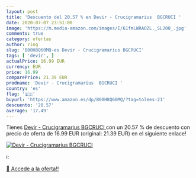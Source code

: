 ```yaml
---
layout: post
title: 'Descuento del 20.57 % en Devir - Crucigramarius  BGCRUCI '
date: 2020-07-07 23:51:00
image: 'https://m.media-amazon.com/images/I/61fmLWRAOZL._SL200_.jpg'
comments: true
category: ofertas
author: ring
slug: 'B00H8Q60MQ-es Devir - Crucigramarius BGCRUCI'
tags: [ 'devir', ]
actualPrice: 16.99 EUR
currency: EUR
price: 16.99
comparePrice: 21.39 EUR
prodname: 'Devir - Crucigramarius  BGCRUCI '
country: 'es'
flag: '🇪🇸'
buyurl: 'https://www.amazon.es/dp/B00H8Q60MQ/?tag=tolees-21'
descuento: '20.57'
average: '17.49'
---
```


Tienes [Devir - Crucigramarius  BGCRUCI ](https://www.amazon.es/dp/B00H8Q60MQ/?tag=tolees-21) con un 20.57 % de descuento con precio de oferta de 16.99 EUR (original: 21.39 EUR) en el siguiente enlace!

[![Devir - Crucigramarius  BGCRUCI ](https://m.media-amazon.com/images/I/61fmLWRAOZL._SL200_.jpg)](https://www.amazon.es/dp/B00H8Q60MQ/?tag=tolees-21)

ℹ️:


[🛒 Accede a la oferta!!](https://www.amazon.es/dp/B00H8Q60MQ/?tag=tolees-21)
